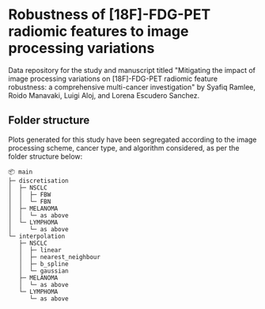 # Robustness of [18F]-FDG-PET radiomic features to image processing variations

Data repository for the study and manuscript titled "Mitigating the impact of image processing variations on [18F]-FDG-PET radiomic feature robustness: a comprehensive multi-cancer investigation" by Syafiq Ramlee, Roido Manavaki, Luigi Aloj, and Lorena Escudero Sanchez.


## Folder structure

Plots generated for this study have been segregated according to the image processing scheme, cancer type, and algorithm considered, as per the folder structure below:

```
📦 main
├─ discretisation
│  ├─ NSCLC
│  │  ├─ FBW
│  │  └─ FBN
│  ├─ MELANOMA
│  │  └─ as above
│  └─ LYMPHOMA
│     └─ as above
└─ interpolation
   ├─ NSCLC
   │  ├─ linear
   │  ├─ nearest_neighbour
   │  ├─ b_spline
   │  └─ gaussian
   ├─ MELANOMA
   │  └─ as above
   └─ LYMPHOMA
      └─ as above
```


